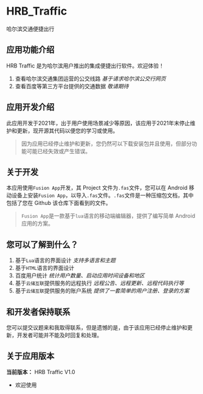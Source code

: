 # HRB_Traffic
哈尔滨交通便捷出行
## 应用功能介绍
HRB Traffic 是为哈尔滨用户推出的集成便捷出行软件。欢迎体验！
1. 查看哈尔滨交通集团运营的公交线路 *基于请求哈尔滨公交行网页*
2. 查看百度等第三方平台提供的交通数据 *敬请期待*
## 应用开发介绍
此应用开发于2021年，出于用户使用场景减少等原因，该应用于2021年末停止维护和更新，现开源其代码以便您的学习或使用。
>因为应用已经停止维护和更新，您仍然可以下载安装包并且使用，但部分功能可能已经失效或产生错误。
## 关于开发
本应用使用`Fusion App`开发，其 Project 文件为`.fas`文件，您可以在 Android 移动设备上安装`Fusion App`，以导入`.fas`文件。`.fas`文件是一种压缩包文档，其中包括了您在 Github 该仓库下面看到的文件。
>`Fusion App`是一款基于`lua`语言的移动端编辑器，提供了编写简单 Android 应用的方案。
## 您可以了解到什么？
1. 基于`Lua`语言的界面设计 *支持多语言和主题*
2. 基于`HTML`语言的界面设计
3. 百度用户统计 *统计用户数量、启动应用时间设备和地区*
4. 基于`云储互联`提供服务的远程执行 *远程公告、远程更新、远程代码执行等*
5. 基于`云储互联`提供服务的账户系统 *提供了一套简单的用户注册、登录的方案*
## 和开发者保持联系
您可以提交议题来和我取得联系，但是遗憾的是，由于该应用已经停止维护和更新，开发者可能并不能及时回复和处理。
## 关于应用版本
**当前版本：** HRB Traffic V1.0

- 欢迎使用

